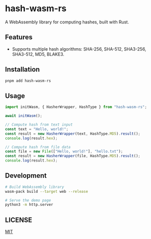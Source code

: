 # hash-wasm-rs

A WebAssembly library for computing hashes, built with Rust.

## Features

- Supports multiple hash algorithms: SHA-256, SHA-512, SHA3-256, SHA3-512, MD5, BLAKE3.

## Installation

```bash
pnpm add hash-wasm-rs
```

## Usage

```javascript
import initWasm, { HasherWrapper, HashType } from "hash-wasm-rs";

await initWasm();

// Compute hash from text input
const text = "Hello, world!";
const result = new HasherWrapper(text, HashType.MD5).result();
console.log(result.hex);

// Compute hash from file data
const file = new File(["Hello, world!"], "hello.txt");
const result = new HasherWrapper(file, HashType.MD5).result();
console.log(result.hex);
```

## Development

```bash
# Build WebAssembly library
wasm-pack build --target web --release

# Serve the demo page
python3 -m http.server
```

## LICENSE

[MIT](./LICENSE)
